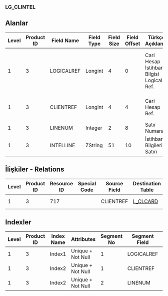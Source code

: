 ### LG_CLINTEL

## Alanlar

**Level**|**Product ID**|**Field Name**|**Field Type**|**Field Size**|**Field Offset**|**Türkçe Açıklama**|**Expression**
-----|-----|-----|-----|-----|-----|-----|-----
1|3|LOGICALREF|Longint|4|0|Cari Hesap İstihbarat Bilgisi Logical Ref.|Accounts Receivable / Payable Additional Note Logical Reference
1|3|CLIENTREF|Longint|4|4|Cari Hesap Ref.|Accounts Receivable / Payable Reference
1|3|LINENUM|Integer|2|8|Satır Numarası|Line Number
1|3|INTELLINE|ZString|51|10|İstihbarat Bilgileri Satırı|Additional Notes Line

## İlişkiler - Relations
**Level**|**Product ID**|**Resource ID**|**Special Code**|**Source Field**|**Destination Table**|**Destination Field**|**Relation Type**|**Extra Condition**
-----|-----|-----|-----|-----|-----|-----|-----|-----
1|3|717||CLIENTREF|[L_CLCARD](../L_CLCARD "L_CLCARD")|LOGICALREF|one-to-one|

## Indexler
**Level**|**Product ID**|**Index Name**|**Attributes**|**Segment No**|**Segment Field**|**Sense**
-----|-----|-----|-----|-----|-----|-----
1|3|Index1|Unique + Not Null|1|LOGICALREF|Ascending
1|3|Index2|Unique + Not Null|1|CLIENTREF|Ascending
1|3|Index2|Unique + Not Null|2|LINENUM|Ascending
